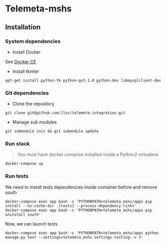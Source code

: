 # Telemeta-mshs

## Installation

### System dependencies


* Install Docker

See [Docker CE](https://docs.docker.com/install/#platform-support-matrix)

* Install tkinter

```
apt-get install python-tk python-gst-1.0 python-dev libmysqlclient-dev
```

### Git dependencies

* Clone the repository

```
git clone git@github.com:lluc/telemeta-integration.git
```

* Manage sub modules

```
git submodule init && git submodule update
```

### Run stack

> You must have docker compose installed inside a Python2 virtualenv

```
docker-compose up
```

### Run tests

We need to install tests dependencies inside container before and remove south

```
docker-compose exec app bash -c 'PYTHONPATH=telemeta_mshs/apps pip install --no-cache-dir .[tests] --process-dependency-links'
docker-compose exec app bash -c 'PYTHONPATH=telemeta_mshs/apps pip uninstall south'
```

Now, we can launch tests
```
docker-compose exec app bash -c 'PYTHONPATH=telemeta_mshs/apps python manage.py test --settings=telemeta_mshs.settings.testing -v 3'
```
